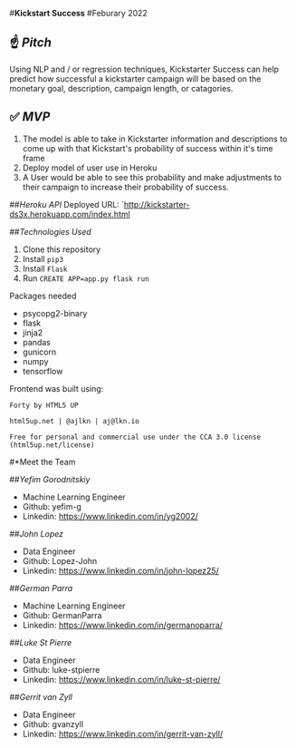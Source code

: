 #**Kickstart Success**
#Feburary 2022

## ☝️ *Pitch*

Using NLP and / or regression techniques, Kickstarter Success can help predict how successful a kickstarter campaign will be based on the monetary goal, description, campaign length, or catagories.

## ✅  *MVP*

1.   The model is able to take in Kickstarter information and descriptions to come up with that Kickstart's probability of success within it's time frame
2.   Deploy model of user use in Heroku
3.   A User would be able to see this probability and make adjustments to their campaign to increase their probability of success.


##*Heroku API*
Deployed URL: `http://kickstarter-ds3x.herokuapp.com/index.html

##*Technologies Used*


1.   Clone this repository
2.   Install `pip3`
3.   Install `Flask`
4.   Run `CREATE APP=app.py flask run`

Packages needed

*   psycopg2-binary
*   flask
*   jinja2
*   pandas
*   gunicorn
*   numpy
*   tensorflow

Frontend was built using:

`Forty by HTML5 UP`

`html5up.net | @ajlkn | aj@lkn.io`

`Free for personal and commercial use under the CCA 3.0 license (html5up.net/license)`


#*Meet the Team

##*Yefim Gorodnitskiy*
*   Machine Learning Engineer
*   Github: yefim-g
*   Linkedin: https://www.linkedin.com/in/yg2002/


##*John Lopez*
*   Data Engineer
*   Github: Lopez-John
*   Linkedin: https://www.linkedin.com/in/john-lopez25/

##*German Parra*
*   Machine Learning Engineer
*   Github: GermanParra
*   Linkedin: https://www.linkedin.com/in/germanoparra/


##*Luke St Pierre*
*   Data Engineer
*   Github: luke-stpierre
*   Linkedin: https://www.linkedin.com/in/luke-st-pierre/


##*Gerrit van Zyll*
*   Data Engineer
*   Github: gvanzyll
*   Linkedin: https://www.linkedin.com/in/gerrit-van-zyll/